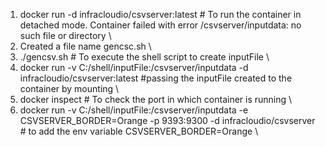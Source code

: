 1. docker run -d infracloudio/csvserver:latest   # To run the container in detached mode. Container failed with error /csvserver/inputdata: no such file or directory \
2. Created a file name gencsc.sh \
3. ./gencsv.sh    # To execute the shell script to create inputFile \
4. docker run -v C:/shell/inputFile:/csvserver/inputdata -d infracloudio/csvserver:latest  #passing the inputFile created to the container by mounting \
5. docker inspect <container-name>    # To check the port in which container is running \
6. docker run -v C:/shell/inputFile:/csvserver/inputdata -e CSVSERVER_BORDER=Orange -p 9393:9300 -d infracloudio/csvserver  # to add the env variable CSVSERVER_BORDER=Orange \
